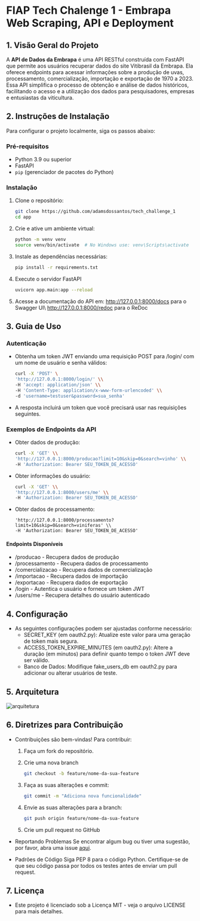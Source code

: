 # FIAP Tech Chalenge 1 - Embrapa Web Scraping, API e Deployment

## 1. Visão Geral do Projeto
A **API de Dados da Embrapa** é uma API RESTful construída com FastAPI que permite aos usuários recuperar dados do site Vitibrasil da Embrapa. Ela oferece endpoints para acessar informações sobre a produção de uvas, processamento, comercialização, importação e exportação de 1970 a 2023. Essa API simplifica o processo de obtenção e análise de dados históricos, facilitando o acesso e a utilização dos dados para pesquisadores, empresas e entusiastas da viticultura.

## 2. Instruções de Instalação
Para configurar o projeto localmente, siga os passos abaixo:

### Pré-requisitos
- Python 3.9 ou superior
- FastAPI
- `pip` (gerenciador de pacotes do Python)

### Instalação
1. Clone o repositório:
   ```bash
   git clone https://github.com/adamsdossantos/tech_challenge_1
   cd app

2. Crie e ative um ambiente virtual:
   ```bash 
   python -m venv venv
   source venv/bin/activate  # No Windows use: venv\Scripts\activate

3. Instale as dependências necessárias:
   ```bash 
   pip install -r requirements.txt

4. Execute o servidor FastAPI
   ```bash
   uvicorn app.main:app --reload

5. Acesse a documentação do API em:
   http://127.0.0.1:8000/docs para o Swagger UI\\
   http://127.0.0.1:8000/redoc para o ReDoc

## 3. Guia de Uso

### Autenticação

- Obtenha um token JWT enviando uma requisição POST para /login/ com um nome de usuário e senha válidos:

   ```bash
   curl -X 'POST' \
   'http://127.0.0.1:8000/login/' \\
   -H 'accept: application/json' \\
   -H 'Content-Type: application/x-www-form-urlencoded' \\
   -d 'username=testuser&password=sua_senha'

- A resposta incluirá um token que você precisará usar nas requisições seguintes.

### Exemplos de Endpoints da API

- Obter dados de produção:
   ```bash
   curl -X 'GET' \\
   'http://127.0.0.1:8000/producao?limit=10&skip=0&search=vinho' \\
   -H 'Authorization: Bearer SEU_TOKEN_DE_ACESSO'

- Obter informações do usuário:
   ```bash
   curl -X 'GET' \\
   'http://127.0.0.1:8000/users/me' \\
   -H 'Authorization: Bearer SEU_TOKEN_DE_ACESSO'

- Obter dados de processamento:
   ```bashcurl -X 'GET' \\
   'http://127.0.0.1:8000/processamento?limit=10&skip=0&search=viniferas' \\
   -H 'Authorization: Bearer SEU_TOKEN_DE_ACESSO'

#### Endpoints Disponíveis

- /producao - Recupera dados de produção
- /processamento - Recupera dados de processamento
- /comercializacao - Recupera dados de comercialização
- /importacao - Recupera dados de importação
- /exportacao - Recupera dados de exportação
- /login - Autentica o usuário e fornece um token JWT
- /users/me - Recupera detalhes do usuário autenticado

## 4. Configuração

- As seguintes configurações podem ser ajustadas conforme necessário:
   - SECRET_KEY (em oauth2.py): Atualize este valor para uma geração de token mais segura.
   - ACCESS_TOKEN_EXPIRE_MINUTES (em oauth2.py): Altere a duração (em minutos) para definir quanto tempo o token JWT deve ser válido.
   - Banco de Dados: Modifique fake_users_db em oauth2.py para adicionar ou alterar usuários de teste.

## 5. Arquitetura

![arquitetura](diagram.png)

## 6. Diretrizes para Contribuição

- Contribuições são bem-vindas! Para contribuir:

   1. Faça um fork do repositório.

   2. Crie uma nova branch
      ```bash
      git checkout -b feature/nome-da-sua-feature

   3. Faça as suas alterações e commit:
      ```bash
      git commit -m "Adiciona nova funcionalidade"

   4. Envie as suas alterações para a branch:
      ```bash
      git push origin feature/nome-da-sua-feature

   5. Crie um pull request no GitHub

- Reportando Problemas
   Se encontrar algum bug ou tiver uma sugestão, por favor, abra uma issue [aqui](https://github.com/adamsdossantos/tech_challenge_1/issues).

- Padrões de Código
   Siga PEP 8 para o código Python.
   Certifique-se de que seu código passa por todos os testes antes de enviar um pull request.

## 7. Licença

- Este projeto é licenciado sob a Licença MIT - veja o arquivo LICENSE para mais detalhes.















